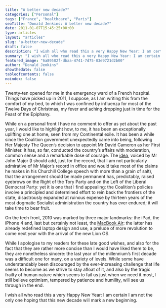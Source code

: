 ```yaml
---
title: "A better new decade?"
categories: ["Personal"]
tags: ["France", "healthcare", "Paris"]
seoTitle: "Donald Jenkins: A better new decade?"
date: 2011-01-07T15:45:25+00:00
type: articles
layout: "articles"
slug: "a-better-new-decade"
draft: false
description: "I wish all who read this a very Happy New Year: I am certain I am not the only one hoping that this new decade will mark a new beginning."
summary: "I wish all who read this a very Happy New Year: I am certain I am not the only one hoping that this new decade will mark a new beginning."
featured_image: "6a89582f-dbaa-4741-7d75-83e9721d2b00"
author: "Donald Jenkins"
showthedate: false
tableofcontents: false
noindex: false
---
```


Twenty-ten opened for me in the emergency ward of a French hospital. Things have picked up in 2011, I suppose, as I am writing this from the comfort of my bed, to which I was confined by influenza for most of the Twelve Days of Christmas, my fever and aching dropping just in time for the Feast of the Epiphany.

While on a personal front I have no comment to offer as yet about the past year, I would like to highlight how, to me, it has been an exceptionally uplifting one at home, seen from my Continental exile. It has been a while since the Coalition government unexpectedly came into being, following Her Majesty The Queen’s decision to appoint Mr David Cameron as her First Minister. It has, so far, conducted the country’s affairs with moderation, common sense and a remarkable dose of courage. The [idea](https://www.telegraph.co.uk/news/newstopics/politics/8163394/John-Major-The-Limits-of-Power.html), voiced by Mr John Major (I should add, just for the record, that I am not particularly admirative of Mr Major’s record in office and would take most of the claims he makes in his Churchill College speech with more than a grain of salt), that the arrangement should be made permanent has, predictably, raised eyebrows on the Right of the Tory Party and on the Left of the Liberal Democrat Party: yet it is one that I find appealing: the Coalition’s policies involve a principled and determined effort to rein back the frontiers of the state, disastrously expanded at ruinous expense by thirteen years of the most dogmatic Socialist administration the country has ever endured; it will take time to bear fruit.

On the tech front, 2010 was marked by three major landmarks: the iPad, the iPhone 4 and, last but certainly not least, the [MacBook Air](https://www.donaldjenkins.com/the-new-macbook-air-with-its-first-rate-gpu-and-ssd-its-real-life-performance-belies-the-paper-specs/): the latter has already redefined laptop design and use, a prelude of more revolution to come next year with the arrival of the new Lion OS.

While I apologise to my readers for these late good wishes, and also for the fact that they are rather more concise than I would have liked them to be, they are nonetheless sincere: the last year of the millennium’s first decade was a difficult one for many, on a variety of levels. While some have understandably been discouraged by the ever-increasing challenge that life seems to become as we strive to stay afloat of it, and also by the tragic frailty of human nature which seems to fail us just when we need it most, I still believe optimism, tempered by patience and humility, will see us through in the end.

I wish all who read this a very Happy New Year: I am certain I am not the only one hoping that this new decade will mark a new beginning.
